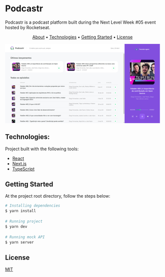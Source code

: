 # Podcastr
Podcastr is a podcast platform built during the Next Level Week #05 event hosted by Rocketseat.

<p align="center">
 <a href="#podcastr">About</a> •
 <a href="#technologies">Technologies</a> • 
 <a href="#getting-started">Getting Started</a> • 
 <a href="#license">License</a> 
</p>

![](./docs/screenshot1.png)

## Technologies:
Project built with the following tools:
- [React](https://pt-br.reactjs.org/)
- [Next.js](https://nextjs.org/)
- [TypeScript](https://www.typescriptlang.org/)

## Getting Started
At the project root directory, follow the steps below:

```bash
# Installing dependencies
$ yarn install

# Running project
$ yarn dev

# Running mock API
$ yarn server
```
## License
[MIT](https://choosealicense.com/licenses/mit/)
